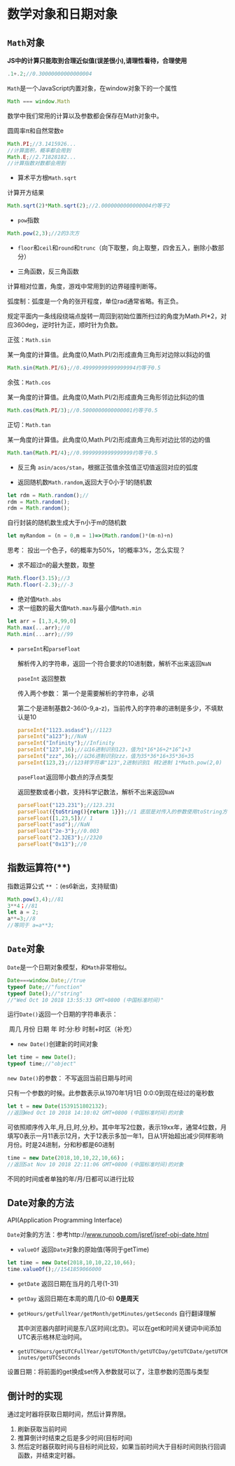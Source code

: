 # 数学对象和日期对象

## `Math`对象

**JS中的计算只能取到合理近似值(误差很小),请理性看待，合理使用**

```js
.1+.2;//0.30000000000000004
```

`Math`是一个JavaScript内置对象，在window对象下的一个属性

```js
Math === window.Math
```

数学中我们常用的计算以及参数都会保存在Math对象中。

圆周率π和自然常数e

```js
Math.PI;//3.1415926...
//计算面积，概率都会用到
Math.E;//2.71828182...
//计算指数对数都会用到
```

* 算术平方根`Math.sqrt`

计算开方结果

```js
Math.sqrt(2)*Math.sqrt(2);//2.0000000000000004约等于2
```

* `pow`指数

```js
Math.pow(2,3);//2的3次方
```

*  `floor`和`ceil`和`round`和`trunc`（向下取整，向上取整，四舍五入，删除小数部分）

* 三角函数，反三角函数

计算相对位置，角度，游戏中常用到的边界碰撞判断等。

弧度制：弧度是一个角的张开程度，单位rad通常省略。有正负。

规定平面内一条线段绕端点旋转一周回到初始位置所扫过的角度为Math.PI*2，对应360deg，逆时针为正，顺时针为负数。

正弦：`Math.sin`

某一角度的计算值。此角度(0,Math.PI/2)形成直角三角形对边除以斜边的值

```js
Math.sin(Math.PI/6);//0.49999999999999994约等于0.5
```

余弦：`Math.cos`

某一角度的计算值。此角度(0,Math.PI/2)形成直角三角形邻边比斜边的值

```js
Math.cos(Math.PI/3);//0.5000000000000001约等于0.5
```

正切：`Math.tan`

某一角度的计算值。此角度(0,Math.PI/2)形成直角三角形对边比邻的边的值

```js
Math.tan(Math.PI/4);//0.9999999999999999约等于0.5
```

* 反三角 `asin/acos/stan`，根据正弦值余弦值正切值返回对应的弧度

* 返回随机数`Math.random`,返回大于0小于1的随机数

```js
let rdm = Math.random();//
rdm = Math.random();
rdm = Math.random();
```

自行封装的随机数生成大于n小于m的随机数

```js
let myRandom = (n = 0,m = 1)=>(Math.random()*(m-n)+n)
```

思考： 投出一个色子，6的概率为50%，1的概率3%，怎么实现？

* 求不超过n的最大整数，取整

```js
Math.floor(3.15);//3
Math.floor(-2.3);//-3
```

* 绝对值`Math.abs`
* 求一组数的最大值`Math.max`与最小值`Math.min`

```js
let arr = [1,3,4,99,0]
Math.max(...arr);//0
Math.min(...arr);//99
```

* `parseInt`和`parseFloat`

  解析传入的字符串，返回一个符合要求的10进制数，解析不出来返回`NaN`

  `paseInt` 返回整数

  传入两个参数： 第一个是需要解析的字符串，必填

  第二个是进制基数2-36(0-9,a-z)，当前传入的字符串的进制是多少，不填默认是10

  ```js
  parseInt("1123.asdasd");//1123
  parseInt("a123");//NaN
  parseInt("Infinity");//Infinity
  parseInt("123",16);//以16进制识别123，值为1*16*16+2*16^1+3
  parseInt("zzz",36);//以36进制识别zzz，值为35*36*16+35*36+35
  parseInt(123,2);//123转字符串"123",2进制识别1 转2进制 1*Math.pow(2,0)
  ```

  `paseFloat`返回带小数点的浮点类型

  返回整数或者小数，支持科学记数法，解析不出来返回`NaN`

  ```js
  parseFloat("123.231");//123.231
  parseFloat({toString(){return 1}});//1 底层是对传入的参数使用toString方法,或者valueOf方法
  parseFloat([1,23,5])// 1 
  parseFloat("asd");//NaN
  parseFloat("2e-3");//0.003
  parseFloat("2.32E3");//2320
  parseFloat("0x13");//0
  ```


## 指数运算符(**) 

指数运算公式 `**` ：(es6新出，支持赋值)

```js
Math.pow(3,4);//81
3**4；//81
let a = 2;
a**=3;//8
//等同于 a=a**3;
```



## `Date`对象

`Date`是一个日期对象模型，和`Math`非常相似。

```js
Date===window.Date;//true
typeof Date;//"function"
typeof Date();//"string"
//"Wed Oct 10 2018 13:55:33 GMT+0800 (中国标准时间)"
```

运行`Date()`返回一个日期的字符串表示：

​	周几 月份 日期 年 时:分:秒 时制+时区（补充）

- `new Date()`创建新的时间对象

```js
let time = new Date();
typeof time;//"object"
```

`new Date()`的参数： 不写返回当前日期与时间

只有一个参数的时候。此参数表示从1970年1月1日 0:0:0到现在经过的毫秒数

```js
let t = new Date(1539151802132);
//返回Wed Oct 10 2018 14:10:02 GMT+0800 (中国标准时间)的对象
```

可依照顺序传入年,月,日,时,分,秒。其中年写2位数，表示19xx年，通常4位数，月填写0表示一月11表示12月，大于12表示多加一年1，日从1开始超出减少同样影响月份。时是24进制，分和秒都是60进制

```js
time = new Date(2018,10,10,22,10,66)；
//返回Sat Nov 10 2018 22:11:06 GMT+0800 (中国标准时间)的对象
```

不同的时间或者单独的年/月/日都可以进行比较



## Date对象的方法

API(Application Programming Interface)

`Date`对象的方法：参考http://www.runoob.com/jsref/jsref-obj-date.html

- `valueOf` 返回`Date`对象的原始值(等同于getTime)

```js
let time = new Date(2018,10,10,22,10,66);
time.valueOf();//1541859066000
```

- `getDate` 返回日期在当月的几号(1-31)
- `getDay` 返回日期在本周的周几(0-6) **0是周天** 
- `getHours/getFullYear/getMonth/getMinutes/getSeconds` 自行翻译理解

  其中浏览器内部时间是东八区时间(北京)。可以在get和时间关键词中间添加UTC表示格林尼治时间。

- `getUTCHours/getUTCFullYear/getUTCMonth/getUTCDay/getUTCDate/getUTCMinutes/getUTCSeconds`

设置日期：将前面的get换成set传入参数就可以了，注意参数的范围与类型

## 倒计时的实现

通过定时器将获取日期时间，然后计算界限。

1. 刷新获取当前时间
2. 推算倒计时结束之后是多少时间(目标时间)
3. 然后定时器获取时间与目标时间比较，如果当前时间大于目标时间则执行回调函数，并结束定时器。